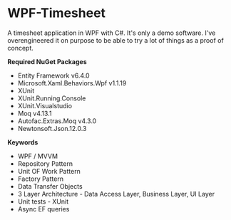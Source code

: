 # WPF-Timesheet
A timesheet application in WPF with C#. It's only a demo software. I've overengineered it on purpose to be able to try a lot of things as a proof of concept. 

**Required NuGet Packages**
- Entity Framework v6.4.0
- Microsoft.Xaml.Behaviors.Wpf v1.1.19
- XUnit
- XUnit.Running.Console
- XUnit.Visualstudio
- Moq v4.13.1
- Autofac.Extras.Moq v4.3.0
- Newtonsoft.Json.12.0.3

**Keywords**
- WPF / MVVM
- Repository Pattern
- Unit OF Work Pattern
- Factory Pattern
- Data Transfer Objects
- 3 Layer Architecture - Data Access Layer, Business Layer, UI Layer
- Unit tests - XUnit
- Async EF queries 


